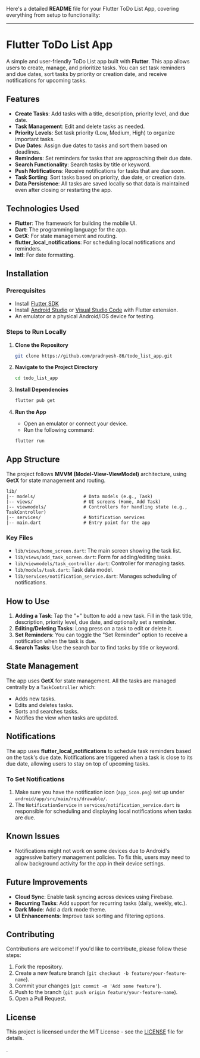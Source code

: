Here's a detailed **README** file for your Flutter ToDo List App, covering everything from setup to functionality:

---

# Flutter ToDo List App

A simple and user-friendly ToDo List app built with **Flutter**. This app allows users to create, manage, and prioritize tasks. You can set task reminders and due dates, sort tasks by priority or creation date, and receive notifications for upcoming tasks. 

## Features

- **Create Tasks**: Add tasks with a title, description, priority level, and due date.
- **Task Management**: Edit and delete tasks as needed.
- **Priority Levels**: Set task priority (Low, Medium, High) to organize important tasks.
- **Due Dates**: Assign due dates to tasks and sort them based on deadlines.
- **Reminders**: Set reminders for tasks that are approaching their due date.
- **Search Functionality**: Search tasks by title or keyword.
- **Push Notifications**: Receive notifications for tasks that are due soon.
- **Task Sorting**: Sort tasks based on priority, due date, or creation date.
- **Data Persistence**: All tasks are saved locally so that data is maintained even after closing or restarting the app.


## Technologies Used

- **Flutter**: The framework for building the mobile UI.
- **Dart**: The programming language for the app.
- **GetX**: For state management and routing.
- **flutter_local_notifications**: For scheduling local notifications and reminders.
- **Intl**: For date formatting.

## Installation

### Prerequisites

- Install [Flutter SDK](https://flutter.dev/docs/get-started/install)
- Install [Android Studio](https://developer.android.com/studio) or [Visual Studio Code](https://code.visualstudio.com/) with Flutter extension.
- An emulator or a physical Android/iOS device for testing.

### Steps to Run Locally

1. **Clone the Repository**
   ```bash
   git clone https://github.com/pradnyesh-86/todo_list_app.git
   ```
   
2. **Navigate to the Project Directory**
   ```bash
   cd todo_list_app
   ```

3. **Install Dependencies**
   ```bash
   flutter pub get
   ```

4. **Run the App**
   - Open an emulator or connect your device.
   - Run the following command:
   ```bash
   flutter run
   ```

## App Structure

The project follows **MVVM (Model-View-ViewModel)** architecture, using **GetX** for state management and routing. 

```
lib/
|-- models/                  # Data models (e.g., Task)
|-- views/                   # UI screens (Home, Add Task)
|-- viewmodels/              # Controllers for handling state (e.g., TaskController)
|-- services/                # Notification services
|-- main.dart                # Entry point for the app
```

### Key Files

- `lib/views/home_screen.dart`: The main screen showing the task list.
- `lib/views/add_task_screen.dart`: Form for adding/editing tasks.
- `lib/viewmodels/task_controller.dart`: Controller for managing tasks.
- `lib/models/task.dart`: Task data model.
- `lib/services/notification_service.dart`: Manages scheduling of notifications.

## How to Use

1. **Adding a Task**: Tap the "+" button to add a new task. Fill in the task title, description, priority level, due date, and optionally set a reminder.
2. **Editing/Deleting Tasks**: Long press on a task to edit or delete it.
3. **Set Reminders**: You can toggle the "Set Reminder" option to receive a notification when the task is due.
4. **Search Tasks**: Use the search bar to find tasks by title or keyword.

## State Management

The app uses **GetX** for state management. All the tasks are managed centrally by a `TaskController` which:
- Adds new tasks.
- Edits and deletes tasks.
- Sorts and searches tasks.
- Notifies the view when tasks are updated.

## Notifications

The app uses **flutter_local_notifications** to schedule task reminders based on the task's due date. Notifications are triggered when a task is close to its due date, allowing users to stay on top of upcoming tasks.

### To Set Notifications

1. Make sure you have the notification icon (`app_icon.png`) set up under `android/app/src/main/res/drawable/`.
2. The `NotificationService` in `services/notification_service.dart` is responsible for scheduling and displaying local notifications when tasks are due.

## Known Issues

- Notifications might not work on some devices due to Android's aggressive battery management policies. To fix this, users may need to allow background activity for the app in their device settings.

## Future Improvements

- **Cloud Sync**: Enable task syncing across devices using Firebase.
- **Recurring Tasks**: Add support for recurring tasks (daily, weekly, etc.).
- **Dark Mode**: Add a dark mode theme.
- **UI Enhancements**: Improve task sorting and filtering options.

## Contributing

Contributions are welcome! If you'd like to contribute, please follow these steps:

1. Fork the repository.
2. Create a new feature branch (`git checkout -b feature/your-feature-name`).
3. Commit your changes (`git commit -m 'Add some feature'`).
4. Push to the branch (`git push origin feature/your-feature-name`).
5. Open a Pull Request.

## License

This project is licensed under the MIT License - see the [LICENSE](LICENSE) file for details.

.